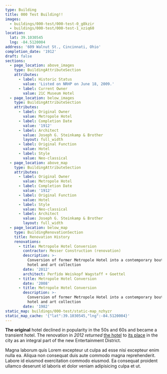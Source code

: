 ```yaml
---
type: Building
title: 000 Test Building!!
images:
  - buildings/000-test/000-test-0_g8kzir
  - buildings/000-test/000-test-1_xziq60
location:
  lat: 39.1030545
  lng: -84.5120004
address: '609 Walnut St., Cincinnati, Ohio'
completion_date: '1912'
draft: false
sections:
  - page_location: above_images
    type: BuildingAttributeSection
    attributes:
      - label: Historic Status
        value: 'Listed on NRHP on June 18, 2009.'
      - label: Current Owner
        value: 21C Museum Hotel
  - page_location: below_images
    type: BuildingAttributeSection
    attributes:
      - label: Original Owner
        value: Metropole Hotel
      - label: Completion Date
        value: '1912'
      - label: Architect
        value: Joseph G. Steinkamp & Brother
        layout: full_width
      - label: Original Function
        value: Hotel
      - label: Style
        value: Neo-classical
  - page_location: above_map
    type: BuildingAttributeSection
    attributes:
      - label: Original Owner
        value: Metropole Hotel
      - label: Completion Date
        value: '1912'
      - label: Original Function
        value: Hotel
      - label: Style
        value: Neo-classical
      - label: Architect
        value: Joseph G. Steinkamp & Brother
        layout: full_width
  - page_location: below_map
    type: BuildingRenovationSection
    title: Renovation History
    renovations:
      - title: Metropole Hotel Conversion
        contractor: Messer Construction (renovation)
        description: >-
          Conversion of former Metropole Hotel into a contemporary boutique
          hotel and art collection
        date: '2012'
        architect: Perfido Weiskopf Wagstaff + Goettel
      - title: Metropole Hotel Conversion
        date: '2008'
      - title: Metropole Hotel Conversion
        description: >-
          Conversion of former Metropole Hotel into a contemporary boutique
          hotel and art collection
        date: '1982'
static_map: buildings/000-test/static-map_nzhyzr
static_map_cache: '{"lat":39.1030545,"lng":-84.5120004}'
---
```


**The original** hotel declined in popularity in the 50s and 60s and became a transient hotel. The renovation in _2012 returned_ [the hotel](https://www.21cmuseumhotels.com/cincinnati/) to [its place](/buildings/21c-museum-hotel) in the city as an integral part of the new Entertainment District.

Magna laborum quis Lorem excepteur ut culpa ad esse nisi excepteur enim nulla ea. Aliqua non consequat duis aute commodo magna reprehenderit. Labore id eiusmod exercitation commodo eiusmod. Ea consequat proident ullamco deserunt id laboris et dolor veniam adipisicing culpa et ut.
